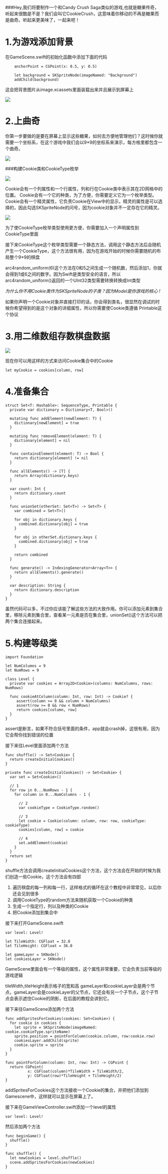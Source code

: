 
###Hey,我们将要制作一个和Candy Crush Saga类似的游戏,也就是糖果传奇，听起来很酷是不是？我们会叫它CookieCrush，这意味着你移动的不再是糖果而是曲奇。听起来更美味了，一起来吧！

# 1.为游戏添加背景
在GameScene.swift的初始化函数中添加下面的代码
```
    anchorPoint = CGPoint(x: 0.5, y: 0.5)

    let background = SKSpriteNode(imageNamed: "Background")
    addChild(background)
```
这会把背景图片从image.xcassets里面装载出来并且展示到屏幕上

![](http://cdn3.raywenderlich.com/wp-content/uploads/2014/02/Background-image.png)

# 2.上曲奇

你第一步要做的是要在屏幕上显示这些糖果，如何去方便地管理他们？这时候你就需要一个坐标系，在这个游戏中我们会以9*9的坐标系来演示，每方格里都包含一个曲奇。

![](http://cdn5.raywenderlich.com/wp-content/uploads/2014/02/2D-grid.png)

###构建Cookie类和CookieType枚举

![](http://7u2osj.com1.z0.glb.clouddn.com/classcookie.png)

Cookie会有一个列属性和一个行属性，列和行在Cookie类中表示其在2D网格中的位置。
Cookie会有一个它的种类，为了方便，你需要定义它为一个枚举类型。
Cookie会有一个精灵属性，它负责Cookie在View中的显示，精灵的属性是可以选择的，因此勾选SKSpriteNode的问号，因为cookie对象并不一定存在它的精灵。

![](http://7u2osj.com1.z0.glb.clouddn.com/enumcookietype.png)

为了使CookieType枚举类型使用更方便，你需要加入一个声明属性到CookieType里面

接下来CookieType这个枚举类型需要一个静态方法，调用这个静态方法后会随机产生一个CookieType，这个方法很有用，因为在游戏开始的时候你需要随机的布局整个9*9的棋盘

arc4random_uniform(6)这个方法在0和5之间生成一个随机数，然后添加1，你就会得到1或6之间的数字。因为Swift是类型安全的语言，所以arc4random_uniform()返回的一个UInt32类型需要转换转换成Int类型

*为什么你不用Cookie类作为SKSpriteNode的子类？因为Model是你游戏的核心 !*

如果你声明一个Cookie对象并直接打印的话，你会得到类名，很显然在调试的时候你希望得到的是这个对象的详细属性，所以你需要使Cookie类遵循 Printable这个协议

# 3.用二维数组存数棋盘数据

![](http://7u2osj.com1.z0.glb.clouddn.com/array2d.png)

现在你可以用这样的方式来访问Cookie集合中的Cookie

```
let myCookie = cookies[column, row]
```

# 4.准备集合

```
struct Set<T: Hashable>: SequenceType, Printable {
  private var dictionary = Dictionary<T, Bool>()

  mutating func addElement(newElement: T) {
    dictionary[newElement] = true
  }

  mutating func removeElement(element: T) {
    dictionary[element] = nil
  }

  func containsElement(element: T) -> Bool {
    return dictionary[element] != nil
  }

  func allElements() -> [T] {
    return Array(dictionary.keys)
  }

  var count: Int {
    return dictionary.count
  }

  func unionSet(otherSet: Set<T>) -> Set<T> {
    var combined = Set<T>()

    for obj in dictionary.keys {
      combined.dictionary[obj] = true
    }

    for obj in otherSet.dictionary.keys {
      combined.dictionary[obj] = true
    }

    return combined
  }

  func generate() -> IndexingGenerator<Array<T>> {
    return allElements().generate()
  }

  var description: String {
    return dictionary.description
  }
}

```
虽然代码可以多，不过你应该能了解这些方法的大致作用。你可以添加元素到集合里，移除元素到集合里，查看某一元素是否在集合里，unionSet()这个方法可以把两个集合连接起来。

# 5.构建等级类

```
import Foundation

let NumColumns = 9
let NumRows = 9

class Level {
  private var cookies = Array2D<Cookie>(columns: NumColumns, rows: NumRows)

  func cookieAtColumn(column: Int, row: Int) -> Cookie? {
     assert(column >= 0 && column < NumColumns)
     assert(row >= 0 && row < NumRows)
     return cookies[column, row]
  }
}
```

assert是断言，如果不符合括号里面的条件，app就会crash掉，这很有用，因为它会帮你找到错误的位置

接下来往Level里面添加两个方法

```
func shuffle() -> Set<Cookie> {
  return createInitialCookies()
}

private func createInitialCookies() -> Set<Cookie> {
  var set = Set<Cookie>()

  // 1
  for row in 0...NumRows - 1 {
    for column in 0...NumColumns - 1 {

      // 2
      var cookieType = CookieType.random()

      // 3
      let cookie = Cookie(column: column, row: row, cookieType: cookieType)
      cookies[column, row] = cookie

      // 4
      set.addElement(cookie)
    }
  }
  return set
}
```
shuffle方法会调用createInitialCookies这个方法，这个方法会在开始的时候为我们创造一些Cookie，这个方法会有四部

1. 遍历棋盘的每一列和每一行，这样格式的循环在这个教程中非常常见，以后你还会见到很多
2. 调用CookieType的random方法来随机获取一个Cookie的种类
3. 生成一个指定行，列以及种类的Cookie
4. 把Cookie添加到集合中


接下来打开GameScene.swift

```
var level: Level!

let TileWidth: CGFloat = 32.0
let TileHeight: CGFloat = 36.0

let gameLayer = SKNode()
let cookiesLayer = SKNode()
```
GameScene里面会有一个等级的属性，这个属性非常重要，它会负责当前等级的游戏逻辑

tileWidth,tileHeight表示格子的宽和高 gameLayer和cookieLayer会是两个节点，gameLayer会是cookieLayer的父节点，它还会有另一个子节点，这个子节点会表示遮住Cookie的阴影，在后面的教程会讲到它。

接下来往GameScene添加两个方法
```
func addSpritesForCookies(cookies: Set<Cookie>) {
  for cookie in cookies {
    let sprite = SKSpriteNode(imageNamed: cookie.cookieType.spriteName)
    sprite.position = pointForColumn(cookie.column, row:cookie.row)
    cookiesLayer.addChild(sprite)
    cookie.sprite = sprite
  }
}

func pointForColumn(column: Int, row: Int) -> CGPoint {
  return CGPoint(
          x: CGFloat(column)*TileWidth + TileWidth/2,
          y: CGFloat(row)*TileHeight + TileHeight/2)
}
```
addSpritesForCookies这个方法接收一个Cookie的集合，并把他们添加到Gamescene中，这样就可以显示在屏幕上了。

接下来在GameViewController.swift添加一个level的属性

```
var level: Level!
```
然后添加两个方法

```
func beginGame() {
  shuffle()
}

func shuffle() {
  let newCookies = level.shuffle()
  scene.addSpritesForCookies(newCookies)
}

```


